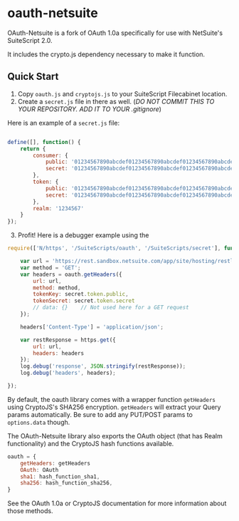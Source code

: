 oauth-netsuite
==========

OAuth-Netsuite is a fork of OAuth 1.0a specifically for use with NetSuite's SuiteScript 2.0.

It includes the crypto.js dependency necessary to make it function.

## Quick Start

1. Copy ``oauth.js`` and ``cryptojs.js`` to your SuiteScript Filecabinet location.
2. Create a ``secret.js`` file in there as well. (*DO NOT COMMIT THIS TO YOUR REPOSITORY. ADD IT TO YOUR .gitignore*)

Here is an example of a ``secret.js`` file:
```js

define([], function() {
    return {
        consumer: {
            public: '01234567890abcdef01234567890abcdef01234567890abcdef01234567890ab',
            secret: '01234567890abcdef01234567890abcdef01234567890abcdef01234567890ab'
        },
        token: {
            public: '01234567890abcdef01234567890abcdef01234567890abcdef01234567890ab',
            secret: '01234567890abcdef01234567890abcdef01234567890abcdef01234567890ab'
        },
        realm: '1234567'
    }
});

```

3. Profit! Here is a debugger example using the

```js
require(['N/https', '/SuiteScripts/oauth', '/SuiteScripts/secret'], function(https, oauth, secret) {

    var url = 'https://rest.sandbox.netsuite.com/app/site/hosting/restlet.nl?script=123&deploy=1';
    var method = 'GET';
    var headers = oauth.getHeaders({
        url: url,
        method: method,
        tokenKey: secret.token.public,
        tokenSecret: secret.token.secret
        // data: {}    // Not used here for a GET request
    });

    headers['Content-Type'] = 'application/json';

    var restResponse = https.get({
        url: url,
        headers: headers
    });
    log.debug('response', JSON.stringify(restResponse));
    log.debug('headers', headers);

});
```

By default, the oauth library comes with a wrapper function ``getHeaders`` using CryptoJS's SHA256 encryption.
``getHeaders`` will extract your Query params automatically. Be sure to add any PUT/POST params to ``options.data`` though.


The OAuth-Netsuite library also exports the OAuth object (that has Realm functionality) and the CryptoJS hash functions available.

```js
oauth = {
    getHeaders: getHeaders
    OAuth: OAuth
    sha1: hash_function_sha1,
    sha256: hash_function_sha256,
}
```

See the OAuth 1.0a or CryptoJS documentation for more information about those methods.
